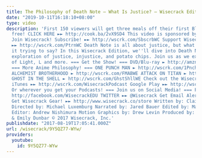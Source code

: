 ```yaml
---
title: The Philosophy of Death Note – What Is Justice? – Wisecrack Edition
date: "2019-10-11T16:18:10+08:00"
type: video
description: 'First 150 viewers will get three meals off their first Blue Apron order
  free! CLICK HERE ►► http://cook.ba/2vX9SD4 This video is sponsored by Blue Apron.
  Join Wisecrack! Subscribe! ►► http://wscrk.com/SbscrbWC Support Wisecrack on Patreon!
  ►► http://wscrk.com/PtrnWC Death Note is all about justice, but what exactly is
  it trying to say? In this Wisecrack Edition, we''ll dive into Death Note''s unique
  exploration of justice, injustice, and potato chips. Join us as we explore the philosophies
  of Light, L and more. === Get the Show! === DVD/Blu-ray ► http://amzn.to/2fSstcS
  === More Anime Philosophy! === ONE PUNCH MAN ► http://wscrk.com/1PnchMnWE FULLMETAL
  ALCHEMIST BROTHERHOOD ► http://wscrk.com/FMABWE ATTACK ON TITAN ► http://wscrk.com/PhlAoTWE
  GHOST IN THE SHELL ► http://wscrk.com/GhstShllWE Check out the Wisecrack Podcast!
  iTunes ►► http://wscrk.com/WisecrackPodcast Google Play ►► http://wscrk.com/GPWCPodcast
  Or wherever you get your Podcasts! === Join us on Social Media! === FACEBOOK ►►
  http://facebook.com/WisecrackEDU TWITTER ►► @Wisecrack Get Email Alerts ►► http://eepurl.com/bcSRD9
  Get Wisecrack Gear! ►► http://www.wisecrack.co/store Written by: Claire Pickard
  Directed by: Michael Luxemburg Narrated by: Jared Bauer Edited by: Mark Potts Assistant
  Editor: Andrew Nishimura Motion Graphics by: Drew Levin Produced by: Jacob Salamon
  & Emily Dunbar © 2017 Wisecrack, Inc.'
publishdate: "2017-08-19T17:05:41.000Z"
url: /wisecrack/9Y5QZ77-WYw/
providers:
  youtube:
    id: 9Y5QZ77-WYw
---
```

